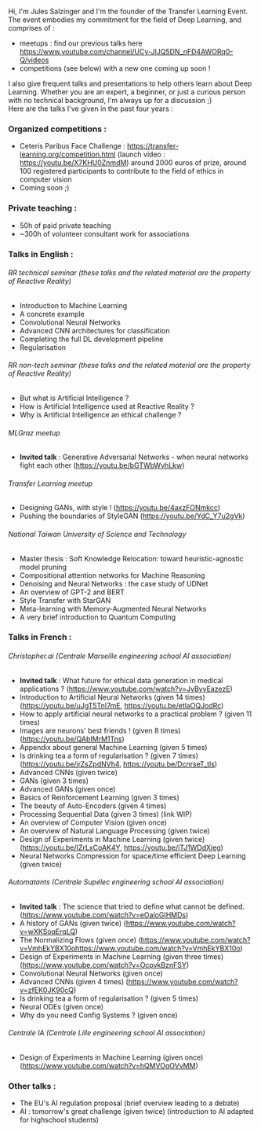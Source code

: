 Hi, I'm Jules Salzinger and I'm the founder of the Transfer Learning Event. The event embodies my commitment for the field of Deep Learning, and comprises of :
- meetups : find our previous talks here https://www.youtube.com/channel/UCy-JlJQ5DN_nFD4AWORq0-Q/videos
- competitions (see below) with a new one coming up soon !

I also give frequent talks and presentations to help others learn about Deep Learning. Whether you are an expert, a beginner, or just a curious person with no technical background, I'm always up for a discussion ;)  
Here are the talks I've given in the past four years :

### Organized competitions :
- Ceteris Paribus Face Challenge :  https://transfer-learning.org/competition.html (launch video : https://youtu.be/X7KHU0ZnmdM)
  around 2000 euros of prize, around 100 registered participants to contribute to the field of ethics in computer vision
- Coming soon ;)

### Private teaching :
- 50h of paid private teaching
- ~300h of volunteer consultant work for associations

### Talks in English :
###### RR technical seminar (these talks and the related material are the property of Reactive Reality)
- Introduction to Machine Learning
- A concrete example
- Convolutional Neural Networks
- Advanced CNN architectures for classification
- Completing the full DL development pipeline
- Regularisation

###### RR non-tech seminar (these talks and the related material are the property of Reactive Reality)
- But what is Artificial Intelligence ?
- How is Artificial Intelligence used at Reactive Reality ?
- Why is Artificial Intelligence an ethical challenge ?

###### MLGraz meetup
- **Invited talk** : Generative Adversarial Networks - when neural networks fight each other (https://youtu.be/bGTWbWvhLkw)

###### Transfer Learning meetup
- Designing GANs, with style ! (https://youtu.be/4axzFONmkcc)
- Pushing the boundaries of StyleGAN (https://youtu.be/YdC_Y7u2gVk)

###### National Taiwan University of Science and Technology
- Master thesis : Soft Knowledge Relocation: toward heuristic-agnostic model pruning
- Compositional attention networks for Machine Reasoning
- Denoising and Neural Networks : the case study of UDNet
- An overview of GPT-2 and BERT
- Style Transfer with StarGAN
- Meta-learning with Memory-Augmented Neural Networks
- A very brief introduction to Quantum Computing

### Talks in French :
###### Christopher.ai (Centrale Marseille engineering school AI association)
- **Invited talk** : What future for ethical data generation in medical applications ? (https://www.youtube.com/watch?v=JvByvEazezE)
- Introduction to Artificial Neural Networks (given 14 times) (https://youtu.be/uJgT5TnI7mE, https://youtu.be/etlaOQJodRc)
- How to apply artificial neural networks to a practical problem ? (given 11 times)
- Images are neurons' best friends ! (given 8 times) (https://youtu.be/QAbIMrM1Tns)
- Appendix about general Machine Learning (given 5 times)
- Is drinking tea a form of regularisation ? (given 7 times) (https://youtu.be/jrZsZpdNVh4, https://youtu.be/DcnrseT_tls)
- Advanced CNNs (given twice)
- GANs (given 3 times)
- Advanced GANs (given once)
- Basics of Reinforcement Learning (given 3 times)
- The beauty of Auto-Encoders (given 4 times)
- Processing Sequential Data (given 3 times) (link WIP)
- An overview of Computer Vision (given once)
- An overview of Natural Language Processing (given twice)
- Design of Experiments in Machine Learning (given twice) (https://youtu.be/IZrLxCoAK4Y, https://youtu.be/iTJ1WDdXjeg)
- Neural Networks Compression for space/time efficient Deep Learning (given twice)

###### Automatants (Centrale Supélec engineering school AI association)
- **Invited talk** : The science that tried to define what cannot be defined. (https://www.youtube.com/watch?v=eOaloGIHMDs)
- A history of GANs (given twice) (https://www.youtube.com/watch?v=wXKSoqErqLQ)
- The Normalizing Flows (given once) (https://www.youtube.com/watch?v=VmhEkYBX10ohttps://www.youtube.com/watch?v=VmhEkYBX10o)
- Design of Experiments in Machine Learning (given three times) (https://www.youtube.com/watch?v=OcpvkBznFSY)
- Convolutional Neural Networks (given once)
- Advanced CNNs (given 4 times) (https://www.youtube.com/watch?v=zfEK0JK90cQ)
- Is drinking tea a form of regularisation ? (given 5 times)
- Neural ODEs (given once)
- Why do you need Config Systems ? (given once)

###### Centrale IA (Centrale Lille engineering school AI association)
- Design of Experiments in Machine Learning (given once) (https://www.youtube.com/watch?v=hQMVOqOVvMM)

### Other talks :
- The EU's AI regulation proposal (brief overview leading to a debate)
- AI : tomorrow's great challenge (given twice) (introduction to AI adapted for highschool students)

